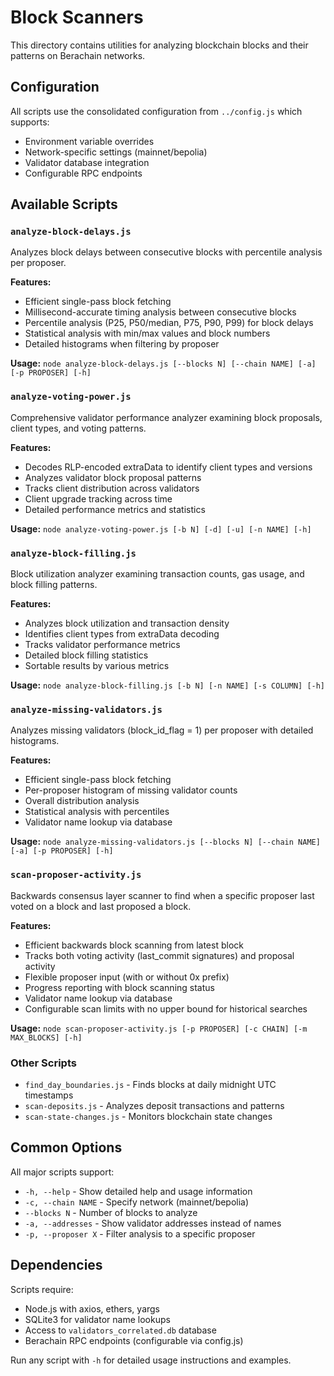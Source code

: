 # Block Scanners

This directory contains utilities for analyzing blockchain blocks and their patterns on Berachain networks.

## Configuration

All scripts use the consolidated configuration from `../config.js` which supports:

- Environment variable overrides
- Network-specific settings (mainnet/bepolia)
- Validator database integration
- Configurable RPC endpoints

## Available Scripts

### `analyze-block-delays.js`

Analyzes block delays between consecutive blocks with percentile analysis per proposer.

**Features:**

- Efficient single-pass block fetching
- Millisecond-accurate timing analysis between consecutive blocks
- Percentile analysis (P25, P50/median, P75, P90, P99) for block delays
- Statistical analysis with min/max values and block numbers
- Detailed histograms when filtering by proposer

**Usage:** `node analyze-block-delays.js [--blocks N] [--chain NAME] [-a] [-p PROPOSER] [-h]`

### `analyze-voting-power.js`

Comprehensive validator performance analyzer examining block proposals, client types, and voting patterns.

**Features:**

- Decodes RLP-encoded extraData to identify client types and versions
- Analyzes validator block proposal patterns
- Tracks client distribution across validators
- Client upgrade tracking across time
- Detailed performance metrics and statistics

**Usage:** `node analyze-voting-power.js [-b N] [-d] [-u] [-n NAME] [-h]`

### `analyze-block-filling.js`

Block utilization analyzer examining transaction counts, gas usage, and block filling patterns.

**Features:**

- Analyzes block utilization and transaction density
- Identifies client types from extraData decoding
- Tracks validator performance metrics
- Detailed block filling statistics
- Sortable results by various metrics

**Usage:** `node analyze-block-filling.js [-b N] [-n NAME] [-s COLUMN] [-h]`

### `analyze-missing-validators.js`

Analyzes missing validators (block_id_flag = 1) per proposer with detailed histograms.

**Features:**

- Efficient single-pass block fetching
- Per-proposer histogram of missing validator counts
- Overall distribution analysis
- Statistical analysis with percentiles
- Validator name lookup via database

**Usage:** `node analyze-missing-validators.js [--blocks N] [--chain NAME] [-a] [-p PROPOSER] [-h]`

### `scan-proposer-activity.js`

Backwards consensus layer scanner to find when a specific proposer last voted on a block and last proposed a block.

**Features:**

- Efficient backwards block scanning from latest block
- Tracks both voting activity (last_commit signatures) and proposal activity
- Flexible proposer input (with or without 0x prefix)
- Progress reporting with block scanning status
- Validator name lookup via database
- Configurable scan limits with no upper bound for historical searches

**Usage:** `node scan-proposer-activity.js [-p PROPOSER] [-c CHAIN] [-m MAX_BLOCKS] [-h]`

### Other Scripts

- `find_day_boundaries.js` - Finds blocks at daily midnight UTC timestamps
- `scan-deposits.js` - Analyzes deposit transactions and patterns
- `scan-state-changes.js` - Monitors blockchain state changes

## Common Options

All major scripts support:

- `-h, --help` - Show detailed help and usage information
- `-c, --chain NAME` - Specify network (mainnet/bepolia)
- `--blocks N` - Number of blocks to analyze
- `-a, --addresses` - Show validator addresses instead of names
- `-p, --proposer X` - Filter analysis to a specific proposer

## Dependencies

Scripts require:

- Node.js with axios, ethers, yargs
- SQLite3 for validator name lookups
- Access to `validators_correlated.db` database
- Berachain RPC endpoints (configurable via config.js)

Run any script with `-h` for detailed usage instructions and examples.
